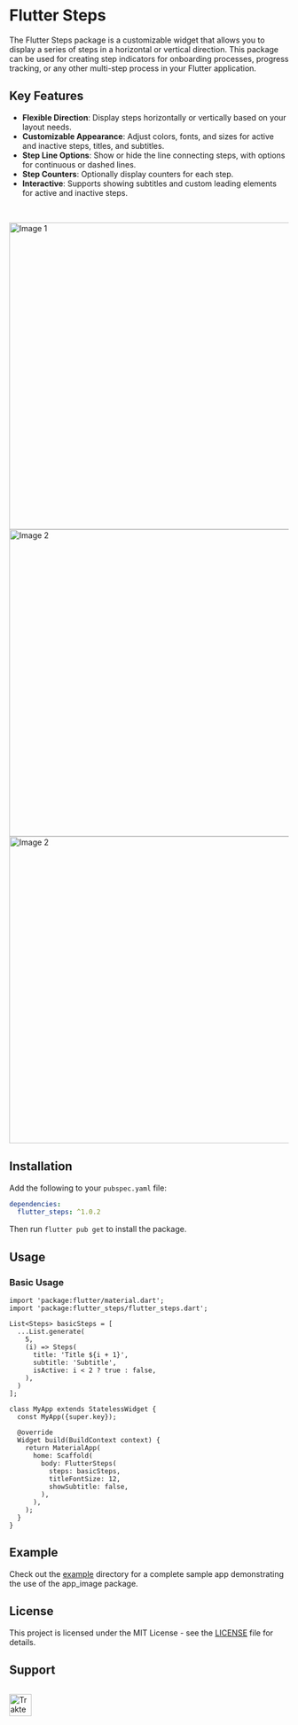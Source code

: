 # Flutter Steps

The Flutter Steps package is a customizable widget that allows you to display a series of steps in a horizontal or vertical direction. This package can be used for creating step indicators for onboarding processes, progress tracking, or any other multi-step process in your Flutter application.

## Key Features

- **Flexible Direction**: Display steps horizontally or vertically based on your layout needs.
- **Customizable Appearance**: Adjust colors, fonts, and sizes for active and inactive steps, titles, and subtitles.
- **Step Line Options**: Show or hide the line connecting steps, with options for continuous or dashed lines.
- **Step Counters**: Optionally display counters for each step.
- **Interactive**: Supports showing subtitles and custom leading elements for active and inactive steps.

<br/>
<p align="left">
  <img src="https://github.com/elrizwiraswara/flutter_steps/raw/main/1.png" alt="Image 1" height="554" style="margin-right: 10px;">
  <img src="https://github.com/elrizwiraswara/flutter_steps/raw/main/2.png" alt="Image 2" height="554" style="margin-right: 10px;">
  <img src="https://github.com/elrizwiraswara/flutter_steps/raw/main/3.png" alt="Image 2" height="554" style="margin-right: 10px;">
</p>

## Installation

Add the following to your `pubspec.yaml` file:

```yaml
dependencies:
  flutter_steps: ^1.0.2
```

Then run `flutter pub get` to install the package.

## Usage
### Basic Usage

```
import 'package:flutter/material.dart';
import 'package:flutter_steps/flutter_steps.dart';

List<Steps> basicSteps = [
  ...List.generate(
    5,
    (i) => Steps(
      title: 'Title ${i + 1}',
      subtitle: 'Subtitle',
      isActive: i < 2 ? true : false,
    ),
  )
];

class MyApp extends StatelessWidget {
  const MyApp({super.key});

  @override
  Widget build(BuildContext context) {
    return MaterialApp(
      home: Scaffold(
        body: FlutterSteps(
          steps: basicSteps,
          titleFontSize: 12,
          showSubtitle: false,
        ),
      ),
    );
  }
}
```

## Example
Check out the [example](example) directory for a complete sample app demonstrating the use of the app_image package.

## License
This project is licensed under the MIT License - see the [LICENSE](LICENSE) file for details.

## Support

<a href="https://trakteer.id/elrizwiraswara/tip" target="_blank"><img id="wse-buttons-preview" src="https://cdn.trakteer.id/images/embed/trbtn-red-6.png?date=18-11-2023" height="40" style="border:0px;height:40px;margin-top:14px" alt="Trakteer Saya"></a>
